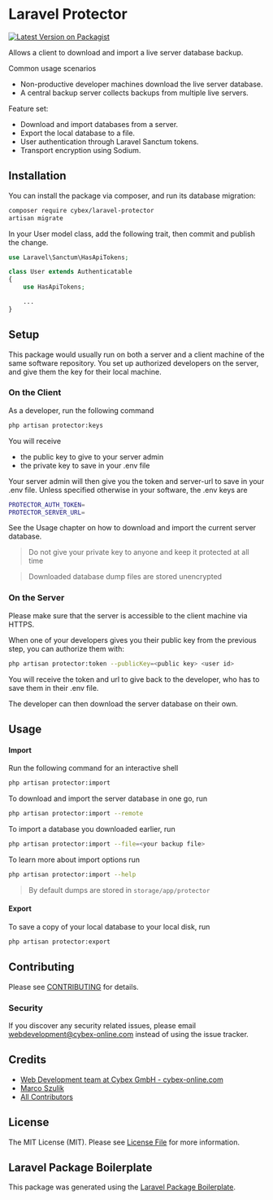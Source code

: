 # Laravel Protector

[![Latest Version on Packagist](https://img.shields.io/packagist/v/cybex/laravel-protector.svg?style=flat-square)](https://packagist.org/packages/cybex/laravel-protector)

Allows a client to download and import a live server database backup.

Common usage scenarios
- Non-productive developer machines download the live server database. 
- A central backup server collects backups from multiple live servers.

Feature set:
 
- Download and import databases from a server.
- Export the local database to a file.
- User authentication through Laravel Sanctum tokens.
- Transport encryption using Sodium.

## Installation

You can install the package via composer, and run its database migration:

```bash
composer require cybex/laravel-protector
artisan migrate
```

In your User model class, add the following trait, then commit and publish the change.
```php
use Laravel\Sanctum\HasApiTokens;

class User extends Authenticatable
{
    use HasApiTokens;

    ...
}
```

## Setup

This package would usually run on both a server and a client machine of the same software repository.
You set up authorized developers on the server, and give them the key for their local machine.

### On the Client

As a developer, run the following command
```bash
php artisan protector:keys
```

You will receive
- the public key to give to your server admin
- the private key to save in your .env file

Your server admin will then give you the token and server-url to save in your .env file.
Unless specified otherwise in your software, the .env keys are

```bash
PROTECTOR_AUTH_TOKEN=
PROTECTOR_SERVER_URL=
```

See the Usage chapter on how to download and import the current server database.

>Do not give your private key to anyone and keep it protected at all time

>Downloaded database dump files are stored unencrypted

### On the Server

Please make sure that the server is accessible to the client machine via HTTPS.

When one of your developers gives you their public key from the previous step, you can authorize them with: 

```bash
php artisan protector:token --publicKey=<public key> <user id>
```

You will receive the token and url to give back to the developer, who has to save them in their .env file.

The developer can then download the server database on their own.

## Usage

#### Import

Run the following command for an interactive shell
```bash
php artisan protector:import
```

To download and import the server database in one go, run
```bash
php artisan protector:import --remote
```

To import a database you downloaded earlier, run
```bash
php artisan protector:import --file=<your backup file>
```

To learn more about import options run
```bash
php artisan protector:import --help
```

>By default dumps are stored in `storage/app/protector`

#### Export

To save a copy of your local database to your local disk, run
```bash
php artisan protector:export
```

## Contributing

Please see [CONTRIBUTING](CONTRIBUTING.md) for details.

### Security

If you discover any security related issues, please email webdevelopment@cybex-online.com instead of using the issue tracker.

## Credits

- [Web Development team at Cybex GmbH - cybex-online.com](https://github.com/cybex-gmbh)
- [Marco Szulik](https://github.com/mszulik)
- [All Contributors](../../contributors)

## License

The MIT License (MIT). Please see [License File](LICENSE.md) for more information.

## Laravel Package Boilerplate

This package was generated using the [Laravel Package Boilerplate](https://laravelpackageboilerplate.com).
